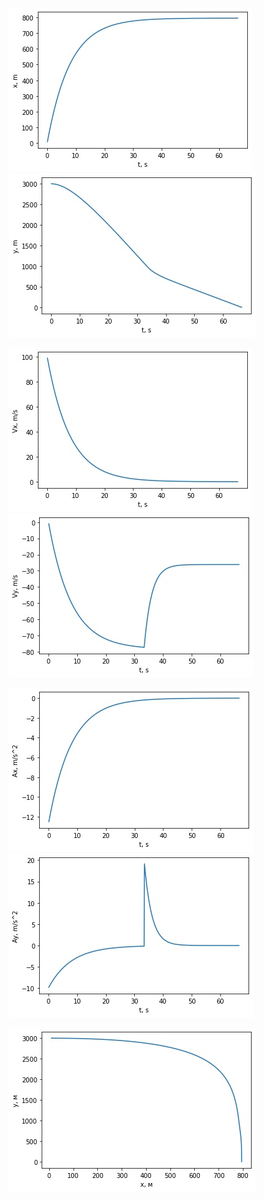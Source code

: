 ![x(t)](x(t).jpg) ![y(t)](y(t).jpg)

![Vx(t)](Vx(t).jpg) ![Vy(t)](Vy(t).jpg)

![Ax(t)](Ax(t).jpg) ![Ay(t)](Ay(t).jpg)

![y(x)](y(x).jpg)